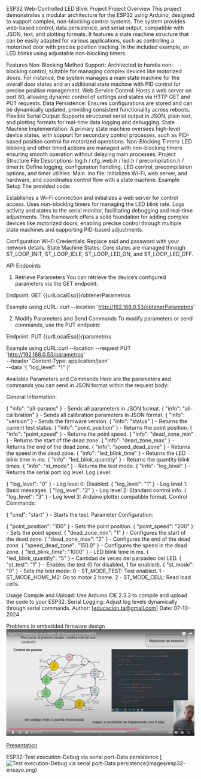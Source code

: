ESP32 Web-Controlled LED Blink  Project
Project Overview
This project demonstrates a modular architecture for the ESP32 using Arduino, designed to support complex,
 non-blocking control systems. The system provides web-based control, data persistence, and serial output,
  compatible with JSON, text, and plotting formats. It features a state machine structure that can be easily 
  adapted for various applications, such as controlling a motorized door with precise position tracking.
   In the included example, an LED blinks using adjustable non-blocking timers.

Features
Non-Blocking Method Support: Architected to handle non-blocking control, suitable for managing complex devices like motorized doors.
 For instance, the system manages a main state machine for the overall door states and an additional state machine
  with PID control for precise position management.
Web Service Control: Hosts a web server on port 80, allowing dynamic control of settings and states via HTTP GET and PUT requests.
Data Persistence: Ensures configurations are stored and can be dynamically updated, providing consistent functionality across reboots.
Flexible Serial Output: Supports structured serial output in JSON, plain text, and plotting formats for real-time data logging and debugging.
State Machine Implementation: A primary state machine oversees high-level device states,
 with support for secondary control processes, such as PID-based position control for motorized operations.
Non-Blocking Timers: LED blinking and other timed actions are managed with non-blocking timers
 ensuring smooth operation without delaying main processes.
Project Structure
File Descriptions:
log.h / cfg_web.h / led.h / precompilation.h / timer.h: Define logging, configuration handling, LED control, precompilation options, and timer utilities.
Main .ino file: Initializes Wi-Fi, web server, and hardware, and coordinates control flow with a state machine.
Example Setup
The provided code:

Establishes a Wi-Fi connection and initializes a web server for control access.
Uses non-blocking timers for managing the LED blink rate.
Logs activity and states to the serial monitor, facilitating debugging and real-time adjustments.
This framework offers a solid foundation for adding complex devices like motorized doors,
 enabling precise control through multiple state machines and supporting PID-based adjustments.

Configuration
Wi-Fi Credentials: Replace ssid and password with your network details.
State Machine States: Core states are managed through ST_LOOP_INIT, ST_LOOP_IDLE, ST_LOOP_LED_ON, and ST_LOOP_LED_OFF.


API Endpoints
1. Retrieve Parameters
You can retrieve the device’s configured parameters via the GET endpoint:

Endpoint: GET {{urlLocalEsp}}/obtenerParametros

Example using cURL: curl --location 'http://192.168.0.53/obtenerParametros'

2. Modify Parameters and Send Commands
To modify parameters or send commands, use the PUT endpoint:

Endpoint: PUT {{urlLocalEsp}}/parametros

Example using cURL:curl --location --request PUT 'http://192.168.0.53/parametros' \
--header 'Content-Type: application/json' \
--data '{ "log_level": "1" }'

Available Parameters and Commands
Here are the parameters and commands you can send in JSON format within the request body:

General Information:

{ "info": "all-params" } - Sends all parameters in JSON format.
{ "info": "all-calibration" } - Sends all calibration parameters in JSON format.
{ "info": "version" } - Sends the firmware version.
{ "info": "status" } - Returns the current test status.
{ "info": "point_position" } - Returns the point position.
{ "info": "point_speed" } - Returns the point speed.
{ "info": "dead_zone_min" } - Returns the start of the dead zone.
{ "info": "dead_zone_max" } - Returns the end of the dead zone.
{ "info": "speed_dead_zone" } - Returns the speed in the dead zone.
{ "info": "led_blink_time" } - Returns the LED blink time in ms.
{ "info": "led_blink_quantity" } - Returns the quantity blink times.
{ "info": "st_mode" } - Returns the test mode.
{ "info": "log_level" } - Returns the serial port log level.
Log Level:

{ "log_level": "0" } - Log level 0: Disabled.
{ "log_level": "1" } - Log level 1: Basic messages.
{ "log_level": "2" } - Log level 2: Standard control info.
{ "log_level": "3" } - Log level 3: Arduino plotter compatible format.
Control Commands:

{ "cmd": "start" } - Starts the test.
Parameter Configuration:

{ "point_position": "100" } - Sets the point position.
{ "point_speed": "200" } - Sets the point speed.
{ "dead_zone_min": "1" } - Configures the start of the dead zone.
{ "dead_zone_max": "2" } - Configures the end of the dead zone.
{ "speed_dead_zone": "150.0" } - Configures the speed in the dead zone.
{ "led_blink_time": "1000" } - LED blink time in ms.
{ "led_blink_quantity": "5" } – Cantidad de veces del parpadeo del LED.
{ "st_test": "1" } - Enables the test (0 for disabled, 1 for enabled).
{ "st_mode": "0" } - Sets the test mode:
0 - ST_MODE_TEST: Test enabled.
1 - ST_MODE_HOME_M2: Go to motor 2 home.
2 - ST_MODE_CELL: Read load cells.

Usage
Compile and Upload: Use Arduino IDE 2.3.3 to compile and upload the code to your ESP32.
Serial Logging: Adjust log levels dynamically through serial commands.
Author: [educacion.ta@gmail.com]
Date: 07-10-2024


Problems in embedded firmware design
[![Problems in embedded firmware design](images/embebidos.png)](https://youtu.be/KhKX23DdfLY)

[Presentation](doc/embebidos.pdf)


ESP32-Test execution-Debug via serial port-Data persistence
[![Test execution-Debug via serial port-Data persistence(images/esp32-ensayo.png)](https://youtu.be/BXJvdTQ8DYk)

